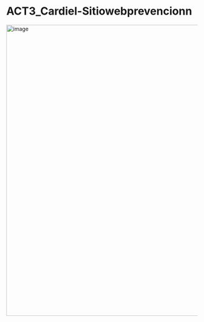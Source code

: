 # ACT3_Cardiel-Sitiowebprevencionn
<img width="1365" height="765" alt="image" src="https://github.com/user-attachments/assets/2c9793d7-fc9c-4b68-b658-7bdfcbc0a1cd" />
